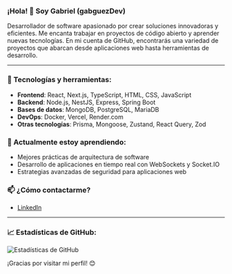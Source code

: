 ### ¡Hola! 👋 Soy Gabriel (gabguezDev)

Desarrollador de software apasionado por crear soluciones innovadoras y eficientes. Me encanta trabajar en proyectos de código abierto y aprender nuevas tecnologías. En mi cuenta de GitHub, encontrarás una variedad de proyectos que abarcan desde aplicaciones web hasta herramientas de desarrollo.

---

### 🚀 Tecnologías y herramientas:
- **Frontend**: React, Next.js, TypeScript, HTML, CSS, JavaScript
- **Backend**: Node.js, NestJS, Express, Spring Boot
- **Bases de datos**: MongoDB, PostgreSQL, MariaDB
- **DevOps**: Docker, Vercel, Render.com
- **Otras tecnologías**: Prisma, Mongoose, Zustand, React Query, Zod

### 🌱 Actualmente estoy aprendiendo:
- Mejores prácticas de arquitectura de software
- Desarrollo de aplicaciones en tiempo real con WebSockets y Socket.IO
- Estrategias avanzadas de seguridad para aplicaciones web

### 📫 ¿Cómo contactarme?
- [LinkedIn](https://www.linkedin.com/in/gabrielodominguez)

---

### 📈 Estadísticas de GitHub:
![Estadísticas de GitHub](https://github-readme-stats.vercel.app/api?username=gabguezDev&show_icons=true&theme=radical)

<!--
### 🌟 Proyectos destacados
- [Proyecto 1](https://github.com/gabguezDev/Proyecto1): Breve descripción del proyecto 1.
- [Proyecto 2](https://github.com/gabguezDev/Proyecto2): Breve descripción del proyecto 2.
- [Proyecto 3](https://github.com/gabguezDev/Proyecto3): Breve descripción del proyecto 3.
-->

¡Gracias por visitar mi perfil! 😊
